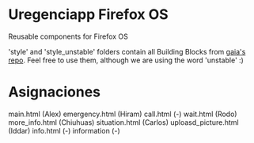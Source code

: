 Uregenciapp Firefox OS
===============

Reusable components for Firefox OS

'style' and 'style_unstable' folders contain all Building Blocks from [gaia's repo](https://github.com/mozilla-b2g/gaia).
Feel free to use them, although we are using the word 'unstable' :) 

Asignaciones
===============
main.html (Alex)
emergency.html (Hiram)
call.html (-)
wait.html (Rodo)
more_info.html (Chiuhuas)
situation.html (Carlos)
uploasd_picture.html (Iddar)
info.html (-)
information (-)